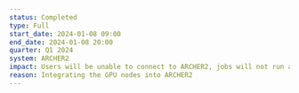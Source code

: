 ```yaml
---
status: Completed
type: Full
start_date: 2024-01-08 09:00
end_date: 2024-01-08 20:00
quarter: Q1 2024
system: ARCHER2
impact: Users will be unable to connect to ARCHER2, jobs will not run and users will not have access to data on ARCHER2. 20:00 Jobs released on the compute nodes but login node access not yet lifted.   
reason: Integrating the GPU nodes into ARCHER2
---
```


